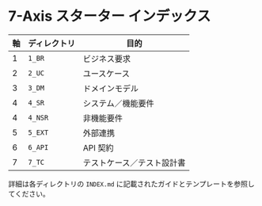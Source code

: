 # 7-Axis スターター インデックス

| 軸 | ディレクトリ | 目的 |
| -- | ------------ | ---- |
| 1  | `1_BR`       | ビジネス要求 |
| 2  | `2_UC`       | ユースケース |
| 3  | `3_DM`       | ドメインモデル |
| 4  | `4_SR`       | システム／機能要件 |
| 4  | `4_NSR`      | 非機能要件 |
| 5  | `5_EXT`      | 外部連携 |
| 6  | `6_API`      | API 契約 |
| 7  | `7_TC`       | テストケース／テスト設計書 |

詳細は各ディレクトリの `INDEX.md` に記載されたガイドとテンプレートを参照してください。
